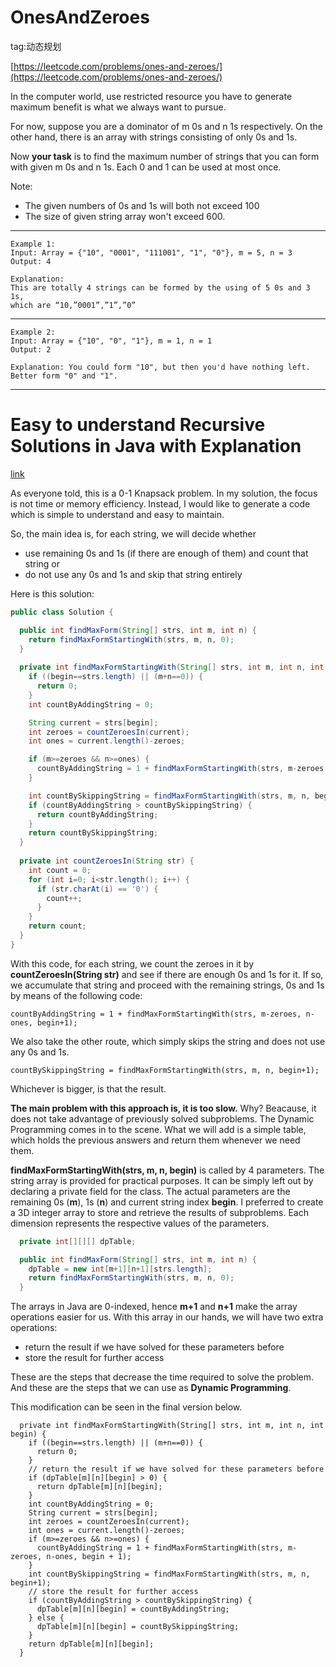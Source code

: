 # OnesAndZeroes #

tag:动态规划

[https://leetcode.com/problems/ones-and-zeroes/](https://leetcode.com/problems/ones-and-zeroes/)

In the computer world, use restricted resource you have to generate maximum benefit is what we always want to pursue.

For now, suppose you are a dominator of m 0s and n 1s respectively. On the other hand, there is an array with strings consisting of only 0s and 1s.

Now **your task** is to find the maximum number of strings that you can form with given m 0s and n 1s. Each 0 and 1 can be used at most once.

Note:

- The given numbers of 0s and 1s will both not exceed 100
- The size of given string array won't exceed 600.

---

	Example 1:
	Input: Array = {"10", "0001", "111001", "1", "0"}, m = 5, n = 3
	Output: 4
	
	Explanation: 
	This are totally 4 strings can be formed by the using of 5 0s and 3 1s, 
	which are “10,”0001”,”1”,”0”

---

	Example 2:
	Input: Array = {"10", "0", "1"}, m = 1, n = 1
	Output: 2
	
	Explanation: You could form "10", but then you'd have nothing left. Better form "0" and "1".

---

# Easy to understand Recursive Solutions in Java with Explanation #

[link](https://leetcode.com/problems/ones-and-zeroes/discuss/95845/Easy-to-understand-Recursive-Solutions-in-Java-with-Explanation)


As everyone told, this is a 0-1 Knapsack problem. In my solution, the focus is not time or memory efficiency. Instead, I would like to generate a code which is simple to understand and easy to maintain.

So, the main idea is, for each string, we will decide whether

- use remaining 0s and 1s (if there are enough of them) and count that string or
- do not use any 0s and 1s and skip that string entirely

Here is this solution:

```java
public class Solution {

  public int findMaxForm(String[] strs, int m, int n) {
    return findMaxFormStartingWith(strs, m, n, 0);
  }
	
  private int findMaxFormStartingWith(String[] strs, int m, int n, int begin) {
    if ((begin==strs.length) || (m+n==0)) {
      return 0;
    }
    int countByAddingString = 0;

    String current = strs[begin];
    int zeroes = countZeroesIn(current);
    int ones = current.length()-zeroes;

    if (m>=zeroes && n>=ones) {
      countByAddingString = 1 + findMaxFormStartingWith(strs, m-zeroes, n-ones, begin+1);
    }

    int countBySkippingString = findMaxFormStartingWith(strs, m, n, begin+1);
    if (countByAddingString > countBySkippingString) {
      return countByAddingString;
    }
    return countBySkippingString;
  }
	
  private int countZeroesIn(String str) {
    int count = 0;
    for (int i=0; i<str.length(); i++) {
      if (str.charAt(i) == '0') {
        count++;
      }
    }
    return count;
  }
}
```

With this code, for each string, we count the zeroes in it by **countZeroesIn(String str)** and see if there are enough 0s and 1s for it. If so, we accumulate that string and proceed with the remaining strings, 0s and 1s by means of the following code:

	countByAddingString = 1 + findMaxFormStartingWith(strs, m-zeroes, n-ones, begin+1);

We also take the other route, which simply skips the string and does not use any 0s and 1s.

	countBySkippingString = findMaxFormStartingWith(strs, m, n, begin+1);

Whichever is bigger, is that the result.

**The main problem with this approach is, it is too slow.** Why? Beacause, it does not take advantage of previously solved subproblems. The Dynamic Programming comes in to the scene. What we will add is a simple table, which holds the previous answers and return them whenever we need them.

**findMaxFormStartingWith(strs, m, n, begin)** is called by 4 parameters. The string array is provided for practical purposes. It can be simply left out by declaring a private field for the class. The actual parameters are the remaining 0s (**m**), 1s (**n**) and current string index **begin**. I preferred to create a 3D integer array to store and retrieve the results of subproblems. Each dimension represents the respective values of the parameters.

```java
  private int[][][] dpTable;

  public int findMaxForm(String[] strs, int m, int n) {
    dpTable = new int[m+1][n+1][strs.length];
    return findMaxFormStartingWith(strs, m, n, 0);
  }
```

The arrays in Java are 0-indexed, hence **m+1** and **n+1** make the array operations easier for us. With this array in our hands, we will have two extra operations:

- return the result if we have solved for these parameters before
- store the result for further access

These are the steps that decrease the time required to solve the problem. And these are the steps that we can use as **Dynamic Programming**.

This modification can be seen in the final version below.

```
  private int findMaxFormStartingWith(String[] strs, int m, int n, int begin) {
    if ((begin==strs.length) || (m+n==0)) {
      return 0;
    }
    // return the result if we have solved for these parameters before
    if (dpTable[m][n][begin] > 0) {
      return dpTable[m][n][begin];
    }
    int countByAddingString = 0;
    String current = strs[begin];
    int zeroes = countZeroesIn(current);
    int ones = current.length()-zeroes;
    if (m>=zeroes && n>=ones) {
      countByAddingString = 1 + findMaxFormStartingWith(strs, m-zeroes, n-ones, begin + 1);
    }
    int countBySkippingString = findMaxFormStartingWith(strs, m, n, begin+1);
    // store the result for further access
    if (countByAddingString > countBySkippingString) {
      dpTable[m][n][begin] = countByAddingString;
    } else {
      dpTable[m][n][begin] = countBySkippingString;
    }
    return dpTable[m][n][begin];
  }
```













